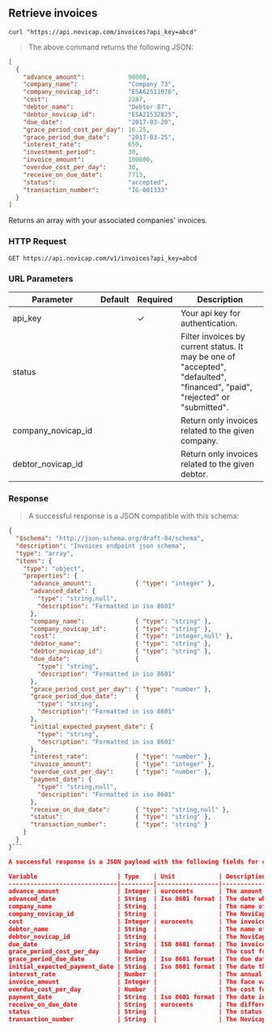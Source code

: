 ## Retrieve invoices

```shell
curl "https://api.novicap.com/invoices?api_key=abcd"
```

> The above command returns the following JSON:

```json
[
  {
    "advance_amount":            90000,
    "company_name":              "Company 73",
    "company_novicap_id":        "ESA62511076",
    "cost":                      2287,
    "debtor_name":               "Debtor 87",
    "debtor_novicap_id":         "ESA21532825",
    "due_date":                  "2017-03-20",
    "grace_period_cost_per_day": 16.25,
    "grace_period_due_date":     "2017-03-25",
    "interest_rate":             650,
    "investment_period":         30,
    "invoice_amount":            100000,
    "overdue_cost_per_day":      30,
    "receive_on_due_date":       7713,
    "status":                    "accepted",
    "transaction_number":        "IG-001333"
  }
]
```

Returns an array with your associated companies' invoices.

### HTTP Request

`GET https://api.novicap.com/v1/invoices?api_key=abcd`

### URL Parameters

Parameter          | Default | Required | Description
-------------------|---------|----------|---------------------------------------------------------------------------------------------------------------------------
api_key            |         | ✓        | Your api key for authentication.
status             |         |          | Filter invoices by current status. It may be one of "accepted", "defaulted", "financed", "paid", "rejected" or "submitted".
company_novicap_id |         |          | Return only invoices related to the given company.
debtor_novicap_id  |         |          | Return only invoices related to the given debtor.

### Response

> A successful response is a JSON compatible with this schema:

```json
{
  "$schema": "http://json-schema.org/draft-04/schema",
  "description": "Invoices endpoint json schema",
  "type": "array",
  "items": {
    "type": "object",
    "properties": {
      "advance_amount":            { "type": "integer" },
      "advanced_date": {
        "type": "string,null",
        "description": "Formatted in iso 8601"
      },
      "company_name":              { "type": "string" },
      "company_novicap_id":        { "type": "string" },
      "cost":                      { "type": "integer,null" },
      "debtor_name":               { "type": "string" },
      "debtor_novicap_id":         { "type": "string" },
      "due_date":                  {
        "type": "string",
        "description": "Formatted in iso 8601"
      },
      "grace_period_cost_per_day": { "type": "number" },
      "grace_period_due_date":     {
        "type": "string",
        "description": "Formatted in iso 8601"
      },
      "initial_expected_payment_date": {
        "type": "string",
        "description": "Formatted in iso 8601"
      },
      "interest_rate":             { "type": "number" },
      "invoice_amount":            { "type": "integer" },
      "overdue_cost_per_day":      { "type": "number" },
      "payment_date": {
        "type": "string,null",
        "description": "Formatted in iso 8601"
      },
      "receive_on_due_date":       { "type": "string,null" },
      "status":                    { "type": "string" },
      "transaction_number":        { "type": "string" }
    }
  }
}```

A successful response is a JSON payload with the following fields for each item:

Variable                      | Type    | Unit            | Description
------------------------------|---------|-----------------|---------------------------------------------------------------------------------------------------------------------------------------------------------------------------------------------------------
advance_amount                | Integer | eurocents       | The amount advanced to the company.
advanced_date                 | String  | Iso 8601 format | The date when NoviCap advanced the funds to the company.
company_name                  | String  |                 | The name of the company
company_novicap_id            | String  |                 | The NoviCap ID of the company.
cost                          | Integer | eurocents       | The invoice amount.
debtor_name                   | String  |                 | The name of the debtor.
debtor_novicap_id             | String  |                 | The NoviCap ID of the invoice's debtor.
due_date                      | String  | ISO 8601 format | The invoice due date
grace_period_cost_per_day     | Number  |                 | The cost for every day in the grace period.
grace_period_due_date         | String  | Iso 8601 format | The due date for the grace period.
initial_expected_payment_date | String  | Iso 8601 format | The date thecompany expects the debtor to pay.
interest_rate                 | Number  |                 | The annual interest rate that the company has to pay on the advanced amount.
invoice_amount                | Integer |                 | The face value of the invoice
overdue_cost_per_day          | Number  |                 | The cost for every day overdue.
payment_date                  | String  | Iso 8601 format | The date in which the debtor paid to NoviCap.
receive_on_due_date           | String  | eurocents       | The difference between what the debtor paid to NoviCap and what the company has to pay back to NoviCap. When the invoice is paid, NoviCap deducts the owed amount and then gives any remaining amount back to the company.
status                        | String  |                 | The status of the invoice. One of: "accepted", "defaulted", "financed", "paid", "rejected" ore "submitted".
transaction_number            | String  |                 | The Novicap ID of the transaction.
